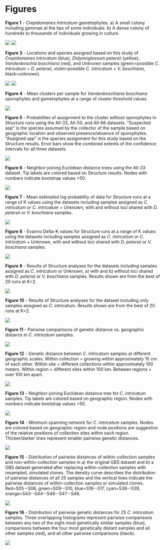 Figures
=======

__Figure 1__ - _Crepidomanes intricatum_ gametophytes. a) A small colony including gemmae at the tips of some individuals. b) A dense colony of hundreds to thousands of individuals growing in culture.

![](Figures/Crepidomanes-clone_with_gemmae-cropped.jpg)
![](Figures/Crepidomanes-colony_in_culture-cropped.jpg)


__Figure 3__ - Locations and species assigned based on this study of _Crepidomanes intricatum_ (blue), _Didymoglossum petersii_ (yellow), _Vandenboschia boschiana_ (red), and Unknown samples (green=possible _C. intricatum_ + _D. petersii_, violet=possible _C. intricatum_ + _V. boschiana_, black=unknown).

![](Figures/US_map-assigned_species.png)
![](Figures/IL_map-assigned_species.png)


__Figure 4__ - Mean clusters per sample for _Vandenboschiana boschiana_ sporophytes and gametophytes at a range of cluster threshold values.

![](Figures/Clusters_by_threshold.png)


__Figure 5__ - Probabilites of assignment to the cluster without sporophytes in Structure runs using the All-33, All-50, and All-66 datasets. "Suspected spp" is the species assumed by the collector of the sample based on geographic location and observed presence/absence of sporophytes. "Assigned spp" is the species assignment for this study based on the Structure results. Error bars show the combined extents of the confidence intervals for all three datasets.

![](Figures/Crep_probability-by_spp.png)


__Figure 6__ - Neighbor-joining Euclidean distance trees using the All-33 dataset. Tip labels are colored based on Structure results. Nodes with numbers indicate bootstrap values >50.

![](Figures/NJ_tree-by_species-bootstrapped.png)


__Figure 7__ - Mean estimated log probability of data for Structure runs at a range of K values using the datasets including samples assigned as _C. intricatum_ or _C. intricatum_ + Unknown, with and without loci shared with _D. petersii_ or _V. boschiana_ samples.

![](Figures/Kmeans.png)


__Figure 8__ - Evanno Delta-K values for Structure runs at a range of K values using the datasets including samples assigned as _C. intricatum_ or _C. intricatum_ + Unknown, with and without loci shared with _D. petersii_ or _V. boschiana_ samples.

![](Figures/Evanno_deltaK.png)


__Figure 9__ - Results of Structure analyses for the datasets including samples assigned as _C. intricatum_ or Unknown, a) with and b) without loci shared with _D. petersii_ or _V. boschiana_ samples. Results shown are from the best of 20 runs at K=2.

![](Figures/Structure_plots-Mixed_unfiltered_vs_filtered-K2.png)


__Figure 10__ - Results of Structure analyses for the dataset including only samples assigned as _C. intricatum_. Results shown are from the best of 20 runs at K=2.

![](Figures/Structure_plots-Crep_unfiltered-K2.png)


__Figure 11__ - Pairwise comparisons of genetic distance vs. geographic distance in _C. intricatum_ samples.

![](Figures/Isolation_by_distance.png)


__Figure 12__ - Genetic distance between _C. intricatum_ samples at different geographic scales. Within collection = growing within approximately 10 cm of each other. Within site = different collections within approximately 100 meters. Within region = different sites within 100 km. Between regions = over 100 km apart.

![](Figures/Genetic_distance_at_different_scales.png)


__Figure 13__ - Neighbor-joining Euclidean distance tree for _C. intricatum_ samples. Tip labels are colored based on geographic region. Nodes with numbers indicate bootstrap values >50.

![](Figures/NJ_tree-Crep_unfiltered-bootstrapped.png)


__Figure 14__ - Minimum spanning network for _C. intricatum_ samples. Nodes are colored based on geographic region and node positions are suggestive of the relative positions of collection sites within each region. Thicker/darker lines represent smaller pairwise genetic distances.

![](Figures/Minimum_spanning_network-Crep_unfiltered-geographic.png)


__Figure 15__ - Distribution of pairwise distances of within-collection samples and non-within-collection samples in a) the original GBS dataset and b) a GBS dataset generated after replacing within-collection samples with resampled, simulated clones. The density curve describes the distribution of pairwise distances of all 25 samples and the vertical lines indicate the pairwise distances of within-collection samples or simulated clones. Red=S05--S06, green=S09--S10, blue=S16--S17, cyan=S38--S39, orange=S43--S44--S46--S47--S48.

![](Figures/Distribution_of_clonal_pairwise_distances.png)


__Figure 16__ - Distribution of pairwise genetic distances for 25 _C. intricatum_ samples. Three overlapping histograms represent pairwise comparisons between any two of the eight most genetically similar samples (blue), comparisons between the four most genetically distant samples and all other samples (red), and all other pairwise comparisons (black).

![](Figures/Genetic_distance-most_distant_and_most_similar_samples.png)
